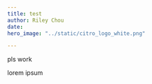 ```yaml
---
title: test
author: Riley Chou
date: 
hero_image: "../static/citro_logo_white.png"

---
```

pls work

lorem ipsum